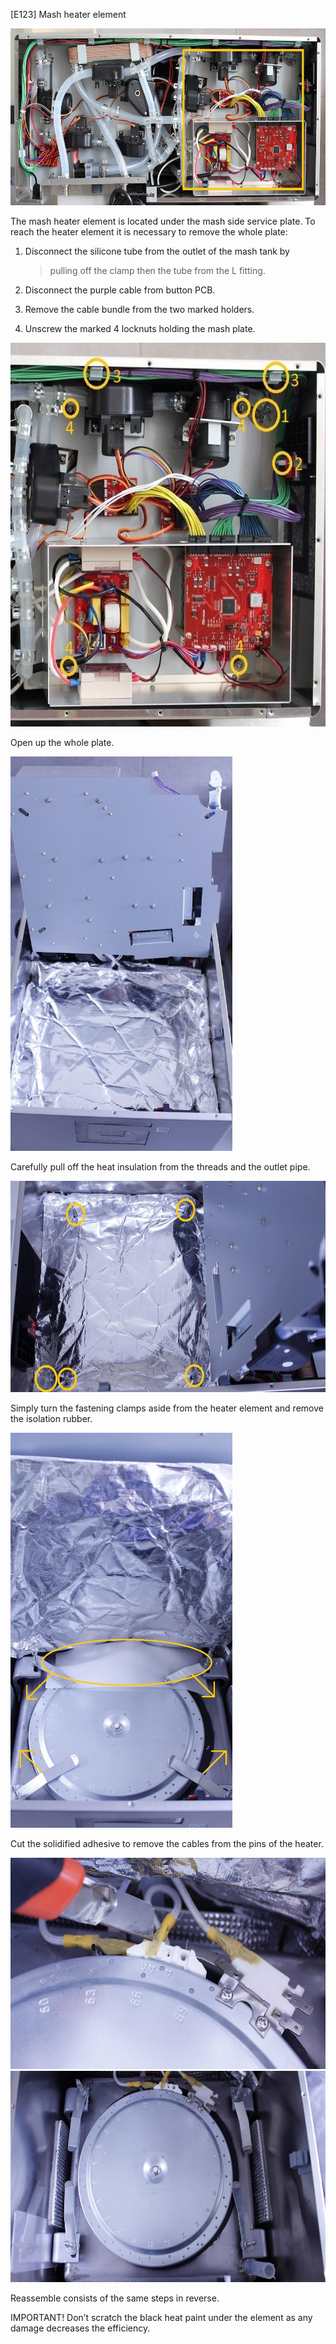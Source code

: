 \[E123\] Mash heater element

<img src="./E123 - Mash heater element//media/image7.jpg" style="width:6.27014in;height:2.94638in" alt="C:\Users\Máté\Desktop\Service Manual for BREWIE+\3.9. Hibakódok szerinti szerelési utasítások\Új képek\E123 total.jpg" />

The mash heater element is located under the mash side service plate. To
reach the heater element it is necessary to remove the whole plate:

1.  Disconnect the silicone tube from the outlet of the mash tank by
    > pulling off the clamp then the tube from the L fitting.

2.  Disconnect the purple cable from button PCB.

3.  Remove the cable bundle from the two marked holders.

4.  Unscrew the marked 4 locknuts holding the mash plate.

<img src="./E123 - Mash heater element//media/image2.jpg" style="width:6.27014in;height:6.39617in" alt="C:\Users\Máté\Desktop\Service Manual for BREWIE+\3.9. Hibakódok szerinti szerelési utasítások\Új képek\E123 screws and cables.jpg" />

Open up the whole plate.

<img src="./E123 - Mash heater element//media/image3.jpg" style="width:3.69685in;height:6.57895in" alt="C:\Users\Máté\Desktop\Service Manual for BREWIE+\3.9. Hibakódok szerinti szerelési utasítások\Új képek\E123 opened plate.jpg" />

Carefully pull off the heat insulation from the threads and the outlet
pipe.

<img src="./E123 - Mash heater element//media/image4.jpg" style="width:6.26042in;height:3.52083in" />

Simply turn the fastening clamps aside from the heater element and
remove the isolation rubber.

<img src="./E123 - Mash heater element//media/image6.jpg" style="width:3.69685in;height:6.57895in" alt="C:\Users\Máté\Desktop\Service Manual for BREWIE+\3.9. Hibakódok szerinti szerelési utasítások\Új képek\E123 clamps.jpg" />

Cut the solidified adhesive to remove the cables from the pins of the
heater.

<img src="./E123 - Mash heater element//media/image1.jpg" style="width:6.26042in;height:3.52083in" />

<img src="./E123 - Mash heater element//media/image5.jpg" style="width:6.26042in;height:3.52083in" />

Reassemble consists of the same steps in reverse.

IMPORTANT! Don’t scratch the black heat paint under the element as any
damage decreases the efficiency.

